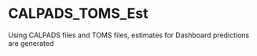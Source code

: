 # CALPADS_TOMS_Est
Using CALPADS files and TOMS files, estimates for Dashboard predictions are generated
